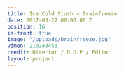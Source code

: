 ```yaml
---
title: Ice Cold Slush — Brainfreeze
date: 2017-03-27 00:00:00 Z
position: 16
is-front: true
image: "/uploads/brainfreeze.jpg"
vimeo: 210248451
credit: Director / D.O.P / Editor
layout: project
---
```


